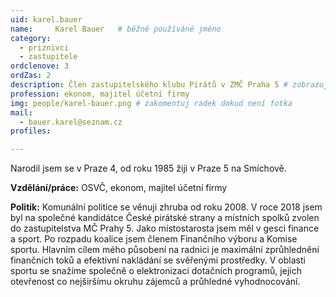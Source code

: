 ```yaml
---
uid: karel.bauer
name:     Karel Bauer  	# běžně používáné jméno
category:
  - priznivci
  - zastupitele  
ordclenove: 3
ordZas: 2
description: Člen zastupitelského klubu Pirátů v ZMČ Praha 5 # zobrazuje se v lide
profession: ekonom, majitel účetní firmy
img: people/karel-bauer.png # zakomentuj radek dokud není fotka
mail:
  - bauer.karel@seznam.cz
profiles:

---
```


Narodil jsem se v Praze 4, od roku 1985 žiji v Praze 5 na Smíchově. 

**Vzdělání/práce:** OSVČ, ekonom, majitel účetní firmy

**Politik:** Komunální politice se věnuji zhruba od roku 2008. V roce 2018 jsem byl na společné kandidátce České pirátské strany a místních spolků zvolen do zastupitelstva MČ Prahy 5. Jako místostarosta jsem měl v gesci finance a sport. Po rozpadu koalice jsem členem Finančního výboru a Komise sportu. Hlavním cílem mého působení na radnici je maximální zprůhlednění finančních toků a efektivní nakládání se svěřenými prostředky. V oblasti sportu se snažíme společně o elektronizaci dotačních programů, jejich otevřenost co nejširšímu okruhu zájemců a průhledné vyhodnocování.
